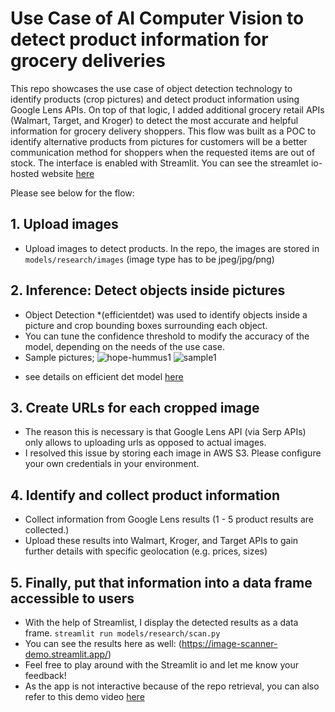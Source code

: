 # Use Case of AI Computer Vision to detect product information for grocery deliveries
This repo showcases the use case of object detection technology to identify products (crop pictures) and detect product information using Google Lens APIs.
On top of that logic, I added additional grocery retail APIs (Walmart, Target, and Kroger) to detect the most accurate and helpful information for grocery delivery shoppers.
This flow was built as a POC to identify alternative products from pictures for customers will be a better communication method for shoppers when the requested items are out of stock.
The interface is enabled with Streamlit. You can see the streamlet io-hosted website [here](https://demo-image-scan.streamlit.app/)

Please see below for the flow:
## 1. Upload images
  - Upload images to detect products. In the repo, the images are stored in ```models/research/images```
    (image type has to be jpeg/jpg/png)

## 2. Inference: Detect objects inside pictures
  - Object Detection *(efficientdet) was used to identify objects inside a picture and crop bounding boxes surrounding each object.
  - You can tune the confidence threshold to modify the accuracy of the model, depending on the needs of the use case.
  - Sample pictures;
![hope-hummus1](https://github.com/kisakiwata/image_scanner/assets/46466783/63a62ece-69db-4eb0-abee-ac8d6eb5741d)
![sample1](https://github.com/kisakiwata/image_scanner/assets/46466783/31eb1d01-9b59-454d-9438-478c29a3b41c)

* see details on efficient det model [here](https://github.com/google/automl/tree/master/efficientdet)

  
## 3. Create URLs for each cropped image
  - The reason this is necessary is that Google Lens API (via Serp APIs) only allows to uploading urls as opposed to actual images.
  - I resolved this issue by storing each image in AWS S3. Please configure your own credentials in your environment.
    
## 4. Identify and collect product information
  - Collect information from Google Lens results (1 - 5 product results are collected.)
  - Upload these results into Walmart, Kroger, and Target APIs to gain further details with specific geolocation (e.g. prices, sizes)
    
## 5. Finally, put that information into a data frame accessible to users
  - With the help of Streamlist, I display the detected results as a data frame. ```streamlit run models/research/scan.py```
  - You can see the results here as well: (https://image-scanner-demo.streamlit.app/)
  - Feel free to play around with the Streamlit io and let me know your feedback!
  - As the app is not interactive because of the repo retrieval, you can also refer to this demo video [here](https://www.loom.com/share/8e80bad453f341399f0837dd8e88cc62?sid=66043d0d-389c-43ac-9f75-d86af1dcca76)
